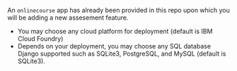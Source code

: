 An `onlinecourse` app has already been provided in this repo upon which you will be adding a new assesement feature.


- You may choose any cloud platform for deployment (default is IBM Cloud Foundry)
- Depends on your deployment, you may choose any SQL database Django supported such as SQLite3, PostgreSQL, and MySQL (default is SQLite3).
